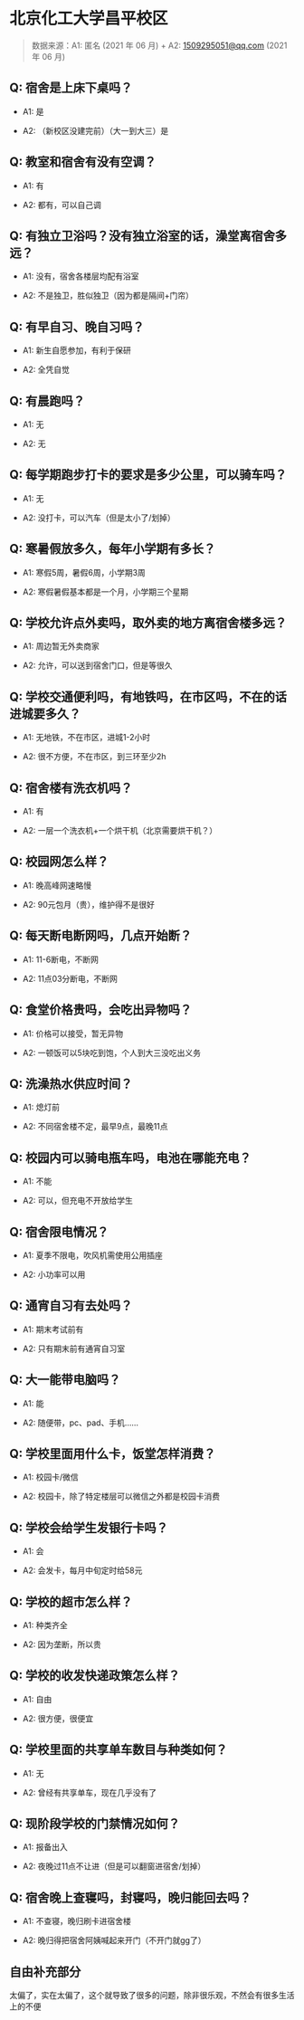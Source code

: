 # 北京化工大学昌平校区

> 数据来源：A1: 匿名 (2021 年 06 月) + A2: 1509295051@qq.com (2021 年 06 月)

## Q: 宿舍是上床下桌吗？

- A1: 是

- A2: （新校区没建完前）（大一到大三）是

## Q: 教室和宿舍有没有空调？

- A1: 有

- A2: 都有，可以自己调

## Q: 有独立卫浴吗？没有独立浴室的话，澡堂离宿舍多远？

- A1: 没有，宿舍各楼层均配有浴室

- A2: 不是独卫，胜似独卫（因为都是隔间+门帘）

## Q: 有早自习、晚自习吗？

- A1: 新生自愿参加，有利于保研

- A2: 全凭自觉

## Q: 有晨跑吗？

- A1: 无

- A2: 无

## Q: 每学期跑步打卡的要求是多少公里，可以骑车吗？

- A1: 无

- A2: 没打卡，可以汽车（但是太小了/划掉）

## Q: 寒暑假放多久，每年小学期有多长？

- A1: 寒假5周，暑假6周，小学期3周

- A2: 寒假暑假基本都是一个月，小学期三个星期

## Q: 学校允许点外卖吗，取外卖的地方离宿舍楼多远？

- A1: 周边暂无外卖商家

- A2: 允许，可以送到宿舍门口，但是等很久

## Q: 学校交通便利吗，有地铁吗，在市区吗，不在的话进城要多久？

- A1: 无地铁，不在市区，进城1-2小时

- A2: 很不方便，不在市区，到三环至少2h

## Q: 宿舍楼有洗衣机吗？

- A1: 有

- A2: 一层一个洗衣机+一个烘干机（北京需要烘干机？）

## Q: 校园网怎么样？

- A1: 晚高峰网速略慢

- A2: 90元包月（贵），维护得不是很好

## Q: 每天断电断网吗，几点开始断？

- A1: 11-6断电，不断网

- A2: 11点03分断电，不断网

## Q: 食堂价格贵吗，会吃出异物吗？

- A1: 价格可以接受，暂无异物

- A2: 一顿饭可以5块吃到饱，个人到大三没吃出义务

## Q: 洗澡热水供应时间？

- A1: 熄灯前

- A2: 不同宿舍楼不定，最早9点，最晚11点

## Q: 校园内可以骑电瓶车吗，电池在哪能充电？

- A1: 不能

- A2: 可以，但充电不开放给学生

## Q: 宿舍限电情况？

- A1: 夏季不限电，吹风机需使用公用插座

- A2: 小功率可以用

## Q: 通宵自习有去处吗？

- A1: 期末考试前有

- A2: 只有期末前有通宵自习室

## Q: 大一能带电脑吗？

- A1: 能

- A2: 随便带，pc、pad、手机……

## Q: 学校里面用什么卡，饭堂怎样消费？

- A1: 校园卡/微信

- A2: 校园卡，除了特定楼层可以微信之外都是校园卡消费

## Q: 学校会给学生发银行卡吗？

- A1: 会

- A2: 会发卡，每月中旬定时给58元

## Q: 学校的超市怎么样？

- A1: 种类齐全

- A2: 因为垄断，所以贵

## Q: 学校的收发快递政策怎么样？

- A1: 自由

- A2: 很方便，很便宜

## Q: 学校里面的共享单车数目与种类如何？

- A1: 无

- A2: 曾经有共享单车，现在几乎没有了

## Q: 现阶段学校的门禁情况如何？

- A1: 报备出入

- A2: 夜晚过11点不让进（但是可以翻窗进宿舍/划掉）

## Q: 宿舍晚上查寝吗，封寝吗，晚归能回去吗？

- A1: 不查寝，晚归刷卡进宿舍楼

- A2: 晚归得把宿舍阿姨喊起来开门（不开门就gg了）

## 自由补充部分

太偏了，实在太偏了，这个就导致了很多的问题，除非很乐观，不然会有很多生活上的不便